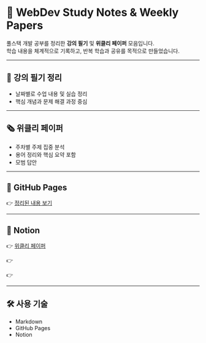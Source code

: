 # 📝 WebDev Study Notes & Weekly Papers

풀스택 개발 공부를 정리한 **강의 필기** 및 **위클리 페이퍼** 모음입니다.  
학습 내용을 체계적으로 기록하고, 반복 학습과 공유를 목적으로 만들었습니다.

---
## 📒 강의 필기 정리

- 날짜별로 수업 내용 및 실습 정리
- 핵심 개념과 문제 해결 과정 중심

---
## 🗞️ 위클리 페이퍼

- 주차별 주제 집중 분석
- 용어 정리와 핵심 요약 포함
- 모범 답안

---
## 🔗 GitHub Pages

👉 [정리된 내용 보기](https://github.com/sungminiioo/notes.github.io.git)

---
## 🔗 Notion

👉 [위클리 페이퍼](https://tabby-buffet-ccd.notion.site/_-228efd2547ae8015b9e4c8f5ae0039a9?source=copy_link)

👉

👉

---
## 🛠️ 사용 기술

- Markdown
- GitHub Pages
- Notion
